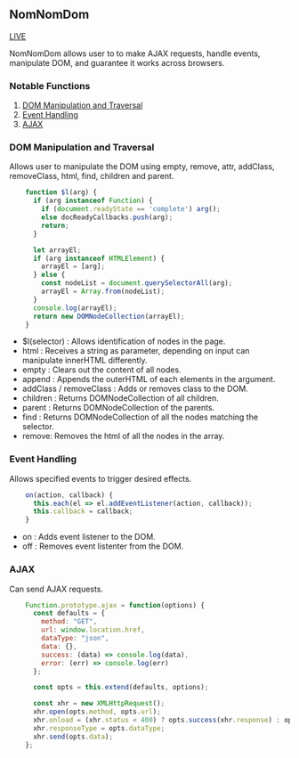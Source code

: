 ## NomNomDom

[LIVE](http://sangwlee.com/Nom-Nom-Dom/)

NomNomDom allows user to to make AJAX requests, handle events, manipulate DOM, and guarantee it works across browsers.

### Notable Functions

  1. [DOM Manipulation and Traversal](#dom-manipulation-and-traversal)
  2. [Event Handling](#event-handling)
  3. [AJAX](#ajax)

### DOM Manipulation and Traversal

Allows user to manipulate the DOM using empty, remove, attr, addClass, removeClass, html, find, children and parent.

```javascript
    function $l(arg) {
      if (arg instanceof Function) {
        if (document.readyState == 'complete') arg();
        else docReadyCallbacks.push(arg);
        return;
      }

      let arrayEl;
      if (arg instanceof HTMLElement) {
        arrayEl = [arg];
      } else {
        const nodeList = document.querySelectorAll(arg);
        arrayEl = Array.from(nodeList);
      }
      console.log(arrayEl);
      return new DOMNodeCollection(arrayEl);
    }
```

* $l(selector) : Allows identification of nodes in the page.
* html : Receives a string as parameter, depending on input can manipulate innerHTML differently.
* empty : Clears out the content of all nodes.
* append : Appends the outerHTML of each elements in the argument.
* addClass / removeClass : Adds or removes class to the DOM.
* children : Returns DOMNodeCollection of all children.
* parent : Returns DOMNodeCollection of the parents.
* find : Returns DOMNodeCollection of all the nodes matching the selector.
* remove: Removes the html of all the nodes in the array.

### Event Handling

Allows specified events to trigger desired effects.

```javascript
    on(action, callback) {
      this.each(el => el.addEventListener(action, callback));
      this.callback = callback;
    }
```

* on : Adds event listener to the DOM.
* off : Removes event listenter from the DOM.

### AJAX

Can send AJAX requests.

```javascript
    Function.prototype.ajax = function(options) {
      const defaults = {
        method: "GET",
        url: window.location.href,
        dataType: "json",
        data: {},
        success: (data) => console.log(data),
        error: (err) => console.log(err)
      };

      const opts = this.extend(defaults, options);

      const xhr = new XMLHttpRequest();
      xhr.open(opts.method, opts.url);
      xhr.onload = (xhr.status < 400) ? opts.success(xhr.response) : opts.error(xhr.response);
      xhr.responseType = opts.dataType;
      xhr.send(opts.data);
    };
```
